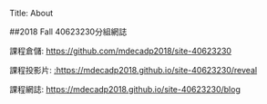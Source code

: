 Title: About

##2018 Fall 40623230分組網誌

課程倉儲: <a href="https://github.com/mdecadp2018/site-40623230">https://github.com/mdecadp2018/site-40623230</a>

課程投影片: <a href=":https://mdecadp2018.github.io/site-40623230/reveal/">:https://mdecadp2018.github.io/site-40623230/reveal</a>

課程網誌: <a href="https://mdecadp2018.github.io/site-40623230/blog/index.html">https://mdecadp2018.github.io/site-40623230/blog</a>








